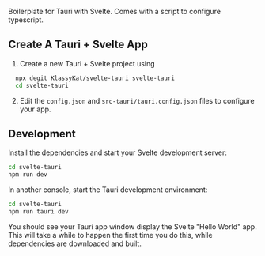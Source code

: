 Boilerplate for Tauri with Svelte. Comes with a script to configure typescript.

## Create A Tauri + Svelte App 
1. Create a new Tauri + Svelte project using
```bash
  npx degit KlassyKat/svelte-tauri svelte-tauri
  cd svelte-tauri
```

2. Edit the `config.json` and `src-tauri/tauri.config.json` files to configure your
app.

## Development

Install the dependencies and start your Svelte development server:
```bash
cd svelte-tauri
npm run dev
```

In another console, start the Tauri development environment:
```bash
cd svelte-tauri
npm run tauri dev
```

You should see your Tauri app window display the Svelte "Hello World" app. This
will take a while to happen the first time you do this, while dependencies are
downloaded and built.
